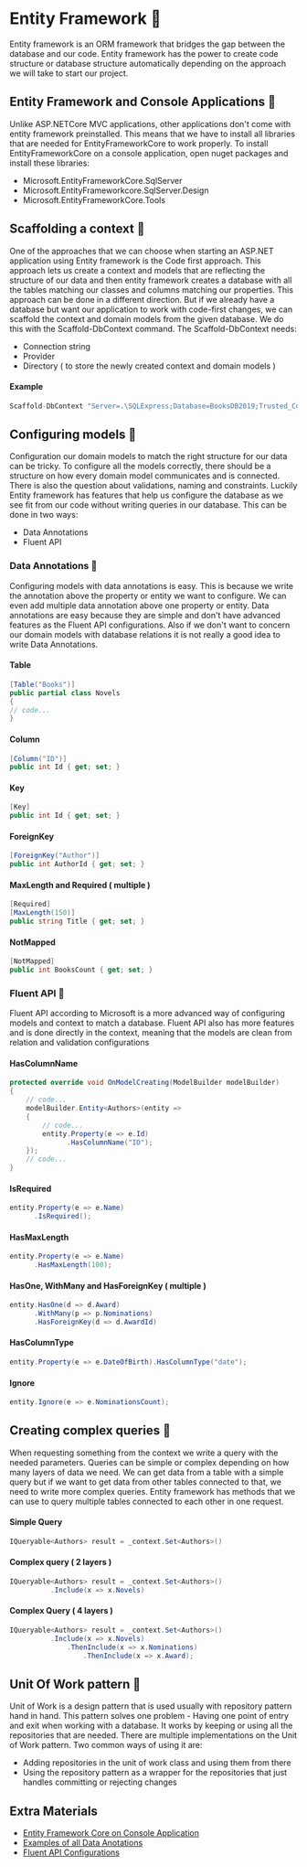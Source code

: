 # Entity Framework 🥐
Entity framework is an ORM framework that bridges the gap between the database and our code. Entity framework has the power to create code structure or database structure automatically depending on the approach we will take to start our project. 
## Entity Framework and Console Applications 🔸
Unlike ASP.NETCore MVC applications, other applications don't come with entity framework preinstalled. This means that we have to install all libraries that are needed for EntityFrameworkCore to work properly. To install EntityFrameworkCore on a console application, open nuget packages and install these libraries:
* Microsoft.EntityFrameworkCore.SqlServer
* Microsoft.EntityFrameworkcore.SqlServer.Design
* Microsoft.EntityFrameworkCore.Tools

## Scaffolding a context 🔸
One of the approaches that we can choose when starting an ASP.NET application using Entity framework is the Code first approach. This approach lets us create a context and models that are reflecting the structure of our data and then entity framework creates a database with all the tables matching our classes and columns matching our properties. This approach can be done in a different direction. But if we already have a database but want our application to work with code-first changes, we can scaffold the context and domain models from the given database. We do this with the Scaffold-DbContext command. The Scaffold-DbContext needs:
* Connection string
* Provider
* Directory ( to store the newly created context and domain models )

#### Example
```csharp aspnet
Scaffold-DbContext "Server=.\SQLExpress;Database=BooksDB2019;Trusted_Connection=True;" Microsoft.EntityFrameworkCore.SqlServer -OutputDir Domain
```
## Configuring models 🔸
Configuration our domain models to match the right structure for our data can be tricky. To configure all the models correctly, there should be a structure on how every domain model communicates and is connected. There is also the question about validations, naming and constraints. Luckily Entity framework has features that help us configure the database as we see fit from our code without writing queries in our database. This can be done in two ways:
* Data Annotations
* Fluent API 
### Data Annotations 🔽
Configuring models with data annotations is easy. This is because we write the annotation above the property or entity we want to configure. We can even add multiple data annotation above one property or entity. Data annotations are easy because they are simple and don't have advanced features as the Fluent API configurations. Also if we don't want to concern our domain models with database relations it is not really a good idea to write Data Annotations. 
#### Table
```csharp
[Table("Books")]
public partial class Novels
{
// code...
}
```
#### Column
```csharp
[Column("ID")]
public int Id { get; set; }
```
#### Key
```csharp
[Key]
public int Id { get; set; }	
```
#### ForeignKey
```csharp
[ForeignKey("Author")]
public int AuthorId { get; set; }
```
#### MaxLength and Required ( multiple )
```csharp
[Required]
[MaxLength(150)]
public string Title { get; set; }
```
#### NotMapped 
```csharp
[NotMapped]
public int BooksCount { get; set; }
```
### Fluent API 🔽
Fluent API according to Microsoft is a more advanced way of configuring models and context to match a database. Fluent API also has more features and is done directly in the context, meaning that the models are clean from relation and validation configurations
#### HasColumnName
```csharp
protected override void OnModelCreating(ModelBuilder modelBuilder)
{
	// code...
    modelBuilder.Entity<Authors>(entity =>
    {
	    // code...
        entity.Property(e => e.Id)
	          .HasColumnName("ID");
    });
    // code...
}
```
#### IsRequired
```csharp
entity.Property(e => e.Name)
	  .IsRequired();
```
#### HasMaxLength
```csharp
entity.Property(e => e.Name)
	  .HasMaxLength(100);
```
#### HasOne, WithMany and HasForeignKey ( multiple )
```csharp
entity.HasOne(d => d.Award)
      .WithMany(p => p.Nominations)
      .HasForeignKey(d => d.AwardId)
```
#### HasColumnType
```csharp
entity.Property(e => e.DateOfBirth).HasColumnType("date");
```
#### Ignore
```csharp
entity.Ignore(e => e.NominationsCount);
```
## Creating complex queries 🔸
When requesting something from the context we write a query with the needed parameters. Queries can be simple or complex depending on how many layers of data we need. We can get data from a table with a simple query but if we want to get data from other tables connected to that, we need to write more complex queries. Entity framework has methods that we can use to query multiple tables connected to each other in one request.
#### Simple Query
```csharp
IQueryable<Authors> result = _context.Set<Authors>()
```
#### Complex query ( 2 layers )
```csharp
IQueryable<Authors> result = _context.Set<Authors>()
          .Include(x => x.Novels)
```
#### Complex Query ( 4 layers )
```csharp
IQueryable<Authors> result = _context.Set<Authors>()
          .Include(x => x.Novels)
              .ThenInclude(x => x.Nominations)
                  .ThenInclude(x => x.Award);
```
## Unit Of Work pattern 🔸
Unit of Work is a design pattern that is used usually with repository pattern hand in hand. This pattern solves one problem - Having one point of entry and exit when working with a database. It works by keeping or using all the repositories that are needed. There are multiple implementations on the Unit of Work pattern. Two common ways of using it are: 
* Adding repositories in the unit of work class and using them from there
* Using the repository pattern as a wrapper for the repositories that just handles committing or rejecting changes

## Extra Materials
* [Entity Framework Core on Console Application](https://www.tektutorialshub.com/entity-framework-core/ef-core-console-application/)
* [Examples of all Data Anotations](https://www.learnentityframeworkcore.com/configuration/data-annotation-attributes)
* [Fluent API Configurations](https://www.learnentityframeworkcore.com/configuration/fluent-api)
